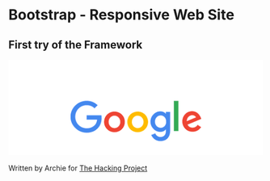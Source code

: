 # Bootstrap - Responsive Web Site

## First try of the Framework

<img alt = "Google Home Page" src = "https://github.com/ArchiePerera/GoogleHomepageProject/blob/main/img/doodle.gif">

Written by Archie for [The Hacking Project](https://www.thehackingproject.org/)
